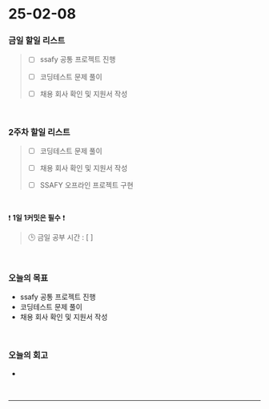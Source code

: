 # 25-02-08

### 금일 할일 리스트

> - [ ] ssafy 공통 프로젝트 진행
>
> - [ ] 코딩테스트 문제 풀이
>
> - [ ] 채용 회사 확인 및 지원서 작성


<br/>

### 2주차 할일 리스트

> - [ ] 코딩테스트 문제 풀이
>
> - [ ] 채용 회사 확인 및 지원서 작성
>
> - [ ] SSAFY 오프라인 프로젝트 구현

<br/>

❗ **1일 1커밋은 필수** ❗

> 🕒 금일 공부 시간 : [  ]

<br/>

### 오늘의 목표
- ssafy 공통 프로젝트 진행
- 코딩테스트 문제 풀이
- 채용 회사 확인 및 지원서 작성

<br>

### 오늘의 회고
- 

<br/>

---
